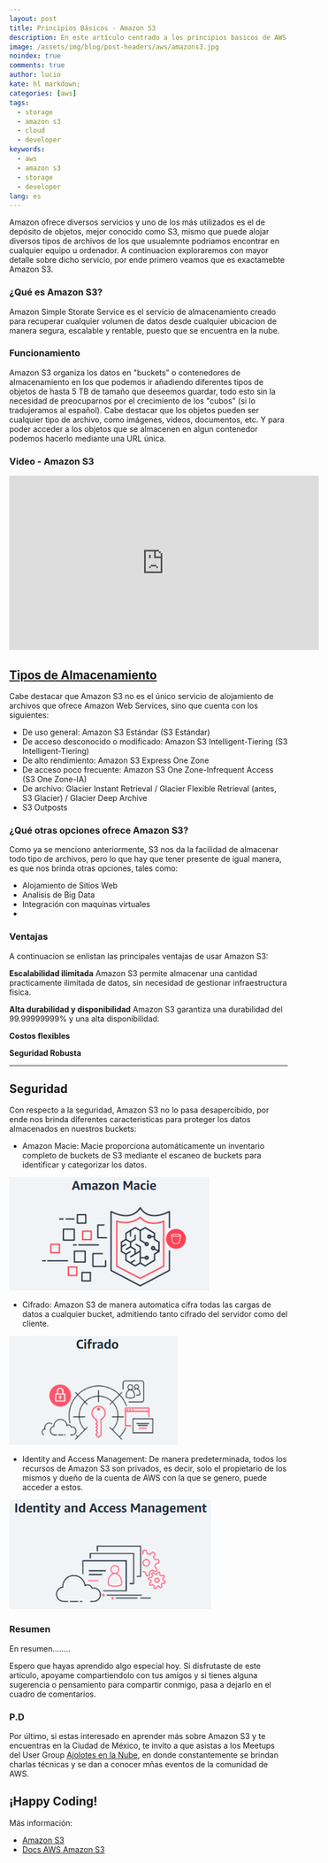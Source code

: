 ```yaml
---
layout: post
title: Principios Básicos - Amazon S3
description: En este artículo centrado a los principios basicos de AWS, aprenderemos sobre el servicio de almacenamiento de objetos mejor conocido como S3.
image: /assets/img/blog/post-headers/aws/amazons3.jpg
noindex: true
comments: true
author: lucio
kate: hl markdown;
categories: [aws]
tags:
  - storage
  - amazon s3
  - cloud
  - developer
keywords:
  - aws
  - amazon s3
  - storage
  - developer
lang: es
---
```


Amazon ofrece diversos servicios y uno de los más utilizados es el de depósito de objetos, mejor conocido como S3, mismo que puede alojar diversos tipos de archivos de los que usualemnte podriamos encontrar en cualquier equipo u ordenador. A continuacion exploraremos con mayor detalle sobre dicho servicio, por ende primero veamos que es exactamebte Amazon S3.

### ¿Qué es Amazon S3?
Amazon Simple Storate Service es el servicio de almacenamiento creado para recuperar cualquier volumen de datos desde cualquier ubicacion de manera segura, escalable y rentable, puesto que se encuentra en la nube.

### Funcionamiento
Amazon S3 organiza los datos en "buckets" o contenedores de almacenamiento en los que podemos ir añadiendo diferentes tipos de objetos de hasta 5 TB de tamaño que deseemos guardar, todo esto sin la necesidad de preocuparnos por el crecimiento de los "cubos" (si lo tradujeramos al español). Cabe destacar que los objetos pueden ser cualquier tipo de archivo, como imágenes, videos, documentos, etc. Y para poder acceder a los objetos que se almacenen en algun contenedor podemos hacerlo mediante una URL única.

### Video - Amazon S3
<iframe width="560" height="315" src="https://www.youtube.com/embed/zSXpnzAtrHA?si=XHCGGR-YD4TxAKuw" title="YouTube video player" frameborder="0" allow="accelerometer; autoplay; clipboard-write; encrypted-media; gyroscope; picture-in-picture; web-share" referrerpolicy="strict-origin-when-cross-origin" allowfullscreen></iframe>

## [Tipos de Almacenamiento](https://aws.amazon.com/es/s3/storage-classes/?gclid=CjwKCAiAxqC6BhBcEiwAlXp459Yr0Eu932MEmP_o8t9OUewPbJFAF0quTm-lgpdRCAPf75WuCk7e5hoC5aUQAvD_BwE&trk=403e297f-6f7f-4dc0-9757-182e9e9f956c&sc_channel=ps&ef_id=CjwKCAiAxqC6BhBcEiwAlXp459Yr0Eu932MEmP_o8t9OUewPbJFAF0quTm-lgpdRCAPf75WuCk7e5hoC5aUQAvD_BwE:G:s&s_kwcid=AL!4422!3!646996315409!e!!g!!amazon%20s3!19636895691!149631417590)

Cabe destacar que Amazon S3 no es el único servicio de alojamiento de archivos que ofrece Amazon Web Services, sino que cuenta con los siguientes:

- De uso general: Amazon S3 Estándar (S3 Estándar)
- De acceso desconocido o modificado: Amazon S3 Intelligent-Tiering (S3 Intelligent-Tiering)
- De alto rendimiento: Amazon S3 Express One Zone
- De acceso poco frecuente: Amazon S3 One Zone-Infrequent Access (S3 One Zone-IA)
- De archivo: Glacier Instant Retrieval / Glacier Flexible Retrieval (antes, S3 Glacier) / Glacier Deep Archive
- S3 Outposts

### ¿Qué otras opciones ofrece Amazon S3?
Como ya se menciono anteriormente, S3 nos da la facilidad de almacenar todo tipo de archivos, pero lo que hay que tener presente de igual manera, es que nos brinda otras opciones, tales como:

* Alojamiento de Sitios Web
* Analisis de Big Data
* Integración con maquinas virtuales
* 

### Ventajas
A continuacion se enlistan las principales ventajas de usar Amazon S3:

**Escalabilidad ilimitada**
Amazon S3 permite almacenar una cantidad practicamente ilimitada de datos, sin necesidad de gestionar infraestructura fisica.

**Alta durabilidad y disponibilidad**
Amazon S3 garantiza una durabilidad del 99.99999999% y una alta disponibilidad.

**Costos flexibles**

**Seguridad Robusta**

** **

## Seguridad
Con respecto a la seguridad, Amazon S3 no lo pasa desapercibido, por ende nos brinda diferentes caracteristicas para proteger los datos almacenados en nuestros buckets:

- Amazon Macie: Macie proporciona automáticamente un inventario completo de buckets de S3 mediante el escaneo de buckets para identificar y categorizar los datos.

![image](/assets/img/blog/tutorials/aws-s3/amazonmacie.png) 

- Cifrado: Amazon S3 de manera automatica cifra todas las cargas de datos a cualquier bucket, admitiendo tanto cifrado del servidor como del cliente.

![image](/assets/img/blog/tutorials/aws-s3/amazoncifrado.png) 

- Identity and Access Management: De manera predeterminada, todos los recursos de Amazon S3 son privados, es decir, solo el propietario de los mismos y dueño de la cuenta de AWS con la que se genero, puede acceder a estos.

![image](/assets/img/blog/tutorials/aws-s3/amazonidentity.png) 

### Resumen

En resumen........

Espero que hayas aprendido algo especial hoy. Si disfrutaste de este artículo, apoyame compartiendolo con tus amigos y si tienes alguna sugerencia o pensamiento para compartir conmigo, pasa a dejarlo en el cuadro de comentarios.

### P.D
Por último, si estas interesado en aprender más sobre Amazon S3 y te encuentras en la Ciudad de México, te invito a que asistas a los Meetups del User Group [Ajolotes en la Nube](https://www.meetup.com/es-ES/ajolotesenlanube/), en donde constantemente se brindan charlas técnicas y se dan a conocer mñas eventos de la comunidad de AWS. 

## ¡Happy Coding! 

Más información:

- [Amazon S3](https://aws.amazon.com/es/s3/)
- [Docs AWS Amazon S3](https://docs.aws.amazon.com/es_es/AmazonS3/latest/userguide/Welcome.html)
